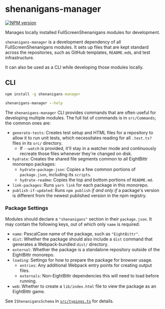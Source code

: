 # shenanigans-manager

[![NPM version](https://badge.fury.io/js/shenanigans-manager.svg)](http://badge.fury.io/js/shenanigans-manager)

Manages locally installed FullScreenShenanigans modules for development.

`shenanigans-manager` is a development dependency of all FullScreenShenanigans modules.
It sets up files that are kept standard across the repositories, such as GitHub templates, `README.md`s, and test infrastructure.

It can also be used as a CLI while developing those modules locally.

## CLI

```cmd
npm install -g shenanigans-manager

shenanigans-manager --help
```

The `shenanigans-manager` CLI provides commands that are often useful for developing multiple modules.
The full list of commands is in `src/Commands`; the common ones are:

-   `generate-tests`: Creates test setup and HTML files for a repository to allow it to run unit tests, which necessitates reading for all `.test.ts?` files in its `src/` directory.
    -   If `--watch` is provided, it'll stay in a watcher mode and continuously recreate those files whenever they're changed on disk.
-   `hydrate`: Creates the shared file segments common to all EightBittr monorepo packages:
    -   `hydrate-package-json`: Copies a few common portions of `package.json`, including its `scripts`.
    -   `hydrate-readme`: Copies the top and bottom portions of `README.md`.
-   `link-packages`: Runs `yarn link` for each package in this monorepo.
-   `publish-if-updated`: Runs `npm publish` _if and only if_ a package's version is different from the newest published version in the npm registry.

### Package Settings

Modules should declare a `"shenanigans"` section in their `package.json`.
It may contain the following keys, out of which only `name` is required:

-   `name`: PascalCase name of the package, such as `"EightBittr"`.
-   `dist`: Whether the package should also include a `dist` command that generates a Webpack-bundled `dist/` directory.
-   `external`: Whether the package is a standalone repository outside of the EightBittr monorepo.
-   `loading`: Settings for how to prepare the package for browser usage.
    -   `entries`: Any additional Webpack entry points for creating output files.
    -   `externals`: Non-EightBittr dependencies this will need to load before running.
-   `web`: Whether to create a `lib/index.html` file to view the package as an EightBittr game.

See `IShenanigansSchema` in [`src/typings.ts`](./src/typings.ts) for details.
